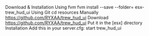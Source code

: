 Download & Installation
Using fvm
fvm install --save --folder= esx-trew_hud_ui
Using Git
cd resources
Manually https://github.com/RYXAA/trew_hud_ui
Download https://github.com/RYXAA/trew_hud_ui
Put it in the [esx] directory
Installation
Add this in your server.cfg:
start trew_hud_ui
